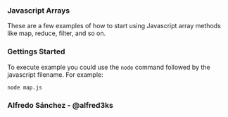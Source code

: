 ### Javascript Arrays

These are a few examples of how to start using Javascript array methods like map, reduce, filter, and so on.

### Gettings Started

To execute example you could use the `node` command followed by the javascript filename. For example:

```sh
node map.js
```

### Alfredo Sánchez - @alfred3ks